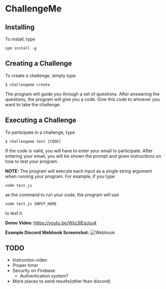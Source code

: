 # ChallengeMe

## Installing
To install, type
```console
npm install -g
```

## Creating a Challenge
To create a challenge, simply type
```console
$ challengeme create
```

The program will guide you through a set of questions. After answering the questions, the program will give you a code. Give this code to whoever you want to take the challenge.

## Executing a Challenge
To participate in a challenge, type
```console
$ challengeme test [CODE]
```

If the code is valid, you will have to enter your email to participate. After entering your email, you will be shown the prompt and given instructions on how to test your program.

**NOTE:** The program will execute each input as a single string argument when running your program. For example, if you type
```console
node test.js
```
as the command to run your code, the program will use
```console
node test.js INPUT_HERE
```
to test it.

**Demo Video:** https://youtu.be/Wsz3IEqJsu4

**Example Discord Webhook Screenshot:** ![Webhook](https://i.imgur.com/LyNOL3T.png)

## TODO
- Instruction video
- Proper timer
- Security on Firebase
  - Authentication system?
- More places to send results(other than discord)